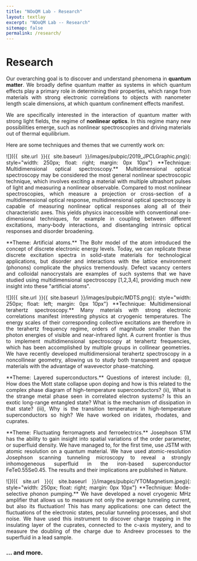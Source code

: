 ```yaml
---
title: "NOoQM Lab - Research"
layout: textlay
excerpt: "NOoQM Lab -- Research"
sitemap: false
permalink: /research/
---
```


# Research

<p align="justify">
Our overarching goal is to discover and understand phenomena in <b>quantum matter</b>. We broadly define quantum matter as systems in which quantum effects play a primary role in determining their properties, which range from materials with strong electronic correlations to objects with nanometer length scale dimensions, at which quantum confinement effects manifest.
</p>

<p align="justify">
We are specifically interested in the interaction of quantum matter with strong light fields, the regime of <b>nonlinear optics</b>. In this regime many new possibilities emerge, such as nonlinear spectroscopies and driving materials out of thermal equilibrium.
</p>

Here are some techniques and themes that we currently work on:


<p align="justify">
![]({{ site.url }}{{ site.baseurl }}/images/pubpic/2019_JPCLGraphic.png){: style="width: 250px; float: right; margin: 0px 10px"}
**Technique: Multidimensional optical spectroscopy.** Multidimensional optical spectroscopy may be considered the most general nonlinear spectroscopic technique, which involves exciting a material with multiple ultrashort pulses of light and measuring a nonlinear observable. Compared to most nonlinear spectroscopies, which measure a projection or cross-section of a multidimensional optical response, multidimensional optical spectroscopy is capable of measuring nonlinear optical responses along all of their characteristic axes. This yields physics inaccessible with conventional one-dimensional techniques, for example in coupling between different excitations, many-body interactions, and disentangling intrinsic optical responses and disorder broadening.
</p>

<p align="justify">
**Theme: Artificial atoms.** The Bohr model of the atom introduced the concept of discrete electronic energy levels. Today, we can replicate these discrete excitation spectra in solid-state materials for technological applications, but disorder and interactions with the lattice environment (phonons) complicate the physics tremendously. Defect vacancy centers and colloidal nanocrystals are examples of such systems that we have studied using multidimensional spectroscopy [1,2,3,4], providing much new insight into these "artificial atoms".
</p>

<p align="justify">
![]({{ site.url }}{{ site.baseurl }}/images/pubpic/MDTS.png){: style="width: 250px; float: left; margin: 0px  10px"}
**Technique: Multidimensional terahertz spectroscopy.** Many materials with strong electronic correlations manifest interesting physics at cryogenic temperatures. The energy scales of their corresponding collective excitations are therefore in the terahertz frequency regime, orders of magnitude smaller than the photon energies of visible and near-infrared light. A current frontier is thus to implement multidimensional spectroscopy at terahertz frequencies, which has been accomplished by multiple groups in collinear geometries. We have recently developed multidimensional terahertz spectroscopy in a noncollinear geometry, allowing us to study both transparent and opaque materials with the advantage of wavevector phase-matching.
</p>

<p align="justify">
**Theme: Layered superconductors.** Questions of interest include: (i), How does the Mott state collapse upon doping and how is this related to the complex phase diagram of high-temperature superconductors? (ii), What is the strange metal phase seen in correlated electron systems? Is this an exotic long-range entangled state? What is the mechanism of dissipation in that state? (iii), Why is the transition temperature in high-temperature superconductors so high? We have worked on iridates, rhodates, and cuprates.
</p>

<p align="justify">
**Theme: Fluctuating ferromagnets and ferroelectrics.** Josephson STM has the ability to gain insight into spatial variations of the order parameter, or superfluid density. We have managed to, for the first time, use JSTM with atomic resolution on a quantum material.
We have used atomic-resolution Josephson scanning tunneling microscopy to reveal a strongly inhomogeneous superfluid in the iron-based superconductor FeTe0.55Se0.45. The results and their implications are published in Nature.
</p>

<p align="justify">
![]({{ site.url }}{{ site.baseurl }}/images/pubpic/YTOMagnetism.jpeg){: style="width: 250px; float: right; margin: 0px 10px"} 
**Technique: Mode-selective phonon pumping.** We have developed a novel cryogenic MHz amplifier that allows us to measure not only the average tunneling current, but also its fluctuation! This has many applications: one can detect the fluctuations of the electronic states, peculiar tunneling processes, and shot noise. We have used this instrument to discover charge trapping in the insulating layer of the cuprates, connected to the c-axis mystery, and to measure the doubling of the charge due to Andreev processes to the superfluid in a lead sample.
</p>

### ... and more.
